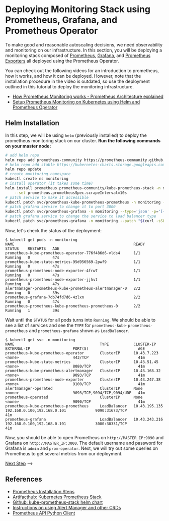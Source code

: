 # Deploying Monitoring Stack using Prometheus, Grafana, and Prometheus Operator

To make good and reasonable autoscaling decisions, we need observability and
monitoring on our infrastructure. In this section, you will be deploying a
monitoring stack composed of [Prometheus](https://prometheus.io/), [Grafana](https://grafana.com/), and [Prometheus Exporters](https://prometheus.io/docs/instrumenting/exporters/)
all deployed using the Prometheus Operator.

You can check out the following videos
for an introduction to prometheus, how it works, and how it can be deployed.
However, note that the installation procedure in the video is outdated, so
use the deployment outlined in this tutorial to deploy the monitoring infrastructure.

- [How Prometheus Monitoring works - Prometheus Architecture explained](https://youtu.be/h4Sl21AKiDg)
- [Setup Prometheus Monitoring on Kubernetes using Helm and Prometheus Operator](https://youtu.be/QoDqxm7ybLc)


## Helm Installation

In this step, we will be using `helm` (previously installed) to deploy the prometheus monitoring
stack on our cluster. **Run the following commands on your master node:**

```sh
# add helm repo
helm repo add prometheus-community https://prometheus-community.github.io/helm-charts
# helm repo add stable https://kubernetes-charts.storage.googleapis.com/
helm repo update
# create monitoring namespace
kubectl create ns monitoring
# install operator (it takes some time)
helm install prometheus prometheus-community/kube-prometheus-stack -n monitoring \
    --set prometheus.prometheusSpec.scrapeInterval=10s
# patch service to make it accessible
kubectl patch svc/prometheus-kube-prometheus-prometheus -n monitoring --patch "$(curl -sSL https://github.com/hamzehkhazaei/EECS6446_Project/blob/master/files/prom-svc.yaml)"
# patch grafana service to change it to port 3000
kubectl patch svc/prometheus-grafana -n monitoring --type='json' -p='[{"op": "replace", "path": "/spec/ports/0/port", "value": 3000}]'
# patch grafana service to change the service to load balancer type
kubectl patch svc/prometheus-grafana -n monitoring --patch "$(curl -sSL https://github.com/hamzehkhazaei/EECS6446_Project/blob/master/files/grafana-svc.yaml)"
```

Now, let's check the status of the deployment:

```console
$ kubectl get pods -n monitoring
NAME                                                     READY   STATUS    RESTARTS   AGE
prometheus-kube-prometheus-operator-776f486d6-vlds4      1/1     Running   0          47s
prometheus-kube-state-metrics-95d956569-2pwf9            1/1     Running   0          47s
prometheus-prometheus-node-exporter-4frw7                1/1     Running   0          47s
prometheus-prometheus-node-exporter-jjhvt                1/1     Running   0          47s
alertmanager-prometheus-kube-prometheus-alertmanager-0   2/2     Running   0          39s
prometheus-grafana-7db74fd7d6-4zlxn                      2/2     Running   0          47s
prometheus-prometheus-kube-prometheus-prometheus-0       2/2     Running   1          39s
```

Wait until the `STATUS` for all pods turns into `Running`. We should be able
to see a list of services and see the `TYPE` for `prometheus-kube-prometheus-prometheus`
and `prometheus-grafana` shown as `LoadBalancer`.

```console
$ kubectl get svc -n monitoring
NAME                                      TYPE           CLUSTER-IP      EXTERNAL-IP                   PORT(S)                      AGE
prometheus-kube-prometheus-operator       ClusterIP      10.43.7.223     <none>                        443/TCP                      41m
prometheus-kube-state-metrics             ClusterIP      10.43.51.45     <none>                        8080/TCP                     41m
prometheus-kube-prometheus-alertmanager   ClusterIP      10.43.168.32    <none>                        9093/TCP                     41m
prometheus-prometheus-node-exporter       ClusterIP      10.43.247.38    <none>                        9100/TCP                     41m
alertmanager-operated                     ClusterIP      None            <none>                        9093/TCP,9094/TCP,9094/UDP   41m
prometheus-operated                       ClusterIP      None            <none>                        9090/TCP                     41m
prometheus-kube-prometheus-prometheus     LoadBalancer   10.43.195.135   192.168.0.100,192.168.0.101             9090:31673/TCP               41m
prometheus-grafana                        LoadBalancer   10.43.243.216   192.168.0.100,192.168.0.101             3000:30331/TCP               41m
```

Now, you should be able to open Prometheus on `http://MASTER_IP:9090` and Grafana on `http://MASTER_IP:3000`. The
default username and password for Grafana is `admin` and `prom-operator`. Next, we will try out some queries
on Prometheus to get several metrics from our deployment. 

[Next Step](06-monitoring-interaction.md) -->

## References

- [Prometheus Installation Steps](https://gitlab.com/nanuchi/youtube-tutorial-series/-/blob/master/prometheus-exporter/install-prometheus-commands.md)
- [Artifacthub: Kubernetes Prometheus Stack](https://artifacthub.io/packages/helm/prometheus-community/kube-prometheus-stack)
- [Github: kube-prometheus-stack helm chart](https://github.com/prometheus-community/helm-charts/tree/main/charts/kube-prometheus-stack)
- [Instructions on using Alert Manager and other CRDs](https://github.com/prometheus-operator/kube-prometheus)
- [Prometheus API Python Client](https://pypi.org/project/prometheus-api-client/)
